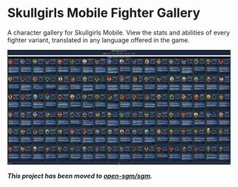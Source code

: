 # Skullgirls Mobile Fighter Gallery

A character gallery for Skullgirls Mobile.
View the stats and abilities of every fighter variant, translated in any language offered in the game.	

<img src="image/sample.png">

***This project has been moved to [open-sgm/sgm](https://github.com/open-sgm/sgm).***
